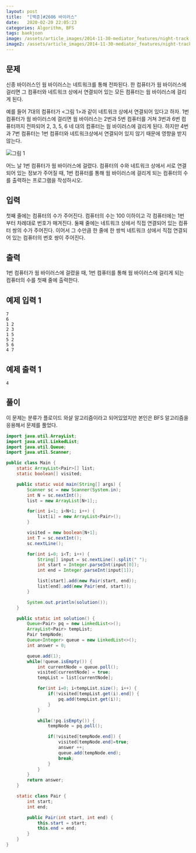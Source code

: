 ```yaml
---
layout: post
title:  "[백준]#2606 바이러스"
date:   2020-02-20 22:05:23
categories: Algorithm, BFS
tags: baekjoon
image: /assets/article_images/2014-11-30-mediator_features/night-track.JPG
image2: /assets/article_images/2014-11-30-mediator_features/night-track-mobile.JPG
---
```


문제
--------------------

신종 바이러스인 웜 바이러스는 네트워크를 통해 전파된다. 한 컴퓨터가 웜 바이러스에 걸리면 그 컴퓨터와 네트워크 상에서 연결되어 있는 모든 컴퓨터는 웜 바이러스에 걸리게 된다.

예를 들어 7대의 컴퓨터가 <그림 1>과 같이 네트워크 상에서 연결되어 있다고 하자. 1번 컴퓨터가 웜 바이러스에 걸리면 웜 바이러스는 2번과 5번 컴퓨터를 거쳐 3번과 6번 컴퓨터까지 전파되어 2, 3, 5, 6 네 대의 컴퓨터는 웜 바이러스에 걸리게 된다. 하지만 4번과 7번 컴퓨터는 1번 컴퓨터와 네트워크상에서 연결되어 있지 않기 때문에 영향을 받지 않는다.

![그림 1](https://www.acmicpc.net/upload/images/zmMEZZ8ioN6rhCdHmcIT4a7.png)

어느 날 1번 컴퓨터가 웜 바이러스에 걸렸다. 컴퓨터의 수와 네트워크 상에서 서로 연결되어 있는 정보가 주어질 때, 1번 컴퓨터를 통해 웜 바이러스에 걸리게 되는 컴퓨터의 수를 출력하는 프로그램을 작성하시오.

입력
---------------------------

첫째 줄에는 컴퓨터의 수가 주어진다. 컴퓨터의 수는 100 이하이고 각 컴퓨터에는 1번 부터 차례대로 번호가 매겨진다. 둘째 줄에는 네트워크 상에서 직접 연결되어 있는 컴퓨터 쌍의 수가 주어진다. 이어서 그 수만큼 한 줄에 한 쌍씩 네트워크 상에서 직접 연결되어 있는 컴퓨터의 번호 쌍이 주어진다.

출력
----------------

1번 컴퓨터가 웜 바이러스에 걸렸을 때, 1번 컴퓨터를 통해 웜 바이러스에 걸리게 되는 컴퓨터의 수를 첫째 줄에 출력한다.

예제 입력 1 
----------------------

```
7
6
1 2
2 3
1 5
5 2
5 6
4 7
```

예제 출력 1 
------------------------

```
4
```

풀이
--------------------------

이 문제는 분류가 플로이드 와샬 알고리즘이라고 되어있었지만 본인은 BFS 알고리즘을 응용해서 문제를 풀었다.

```java
import java.util.ArrayList;
import java.util.LinkedList;
import java.util.Queue;
import java.util.Scanner;

public class Main {
    static ArrayList<Pair>[] list;
    static boolean[] visited;

    public static void main(String[] args) {
        Scanner sc = new Scanner(System.in);
        int N = sc.nextInt();
        list = new ArrayList[N+1];;

        for(int i=1; i<N+1; i++) {
            list[i] = new ArrayList<Pair>();
        }

        visited = new boolean[N+1];
        int T = sc.nextInt();
        sc.nextLine();

        for(int i=0; i<T; i++) {
            String[] input = sc.nextLine().split(" ");
            int start = Integer.parseInt(input[0]);
            int end = Integer.parseInt(input[1]);

            list[start].add(new Pair(start, end));
            list[end].add(new Pair(end, start));
        }

        System.out.println(solution());
    }

    public static int solution() {
        Queue<Pair> pq = new LinkedList<>();
        ArrayList<Pair> tempList;
        Pair tempNode;
        Queue<Integer> queue = new LinkedList<>();
        int answer = 0;

        queue.add(1);
        while(!queue.isEmpty()) {
            int currentNode = queue.poll();
            visited[currentNode] = true;
            tempList = list[currentNode];

            for(int i=0; i<tempList.size(); i++) {
                if(!visited[tempList.get(i).end]) {
                    pq.add(tempList.get(i));
                }
            }

            while(!pq.isEmpty()) {
                tempNode = pq.poll();

                if(!visited[tempNode.end]) {
                    visited[tempNode.end]=true;
                    answer ++;
                    queue.add(tempNode.end);
                    break;
                }
            }
        }
        return answer;
    }

    static class Pair {
        int start;
        int end;

        public Pair(int start, int end) {
            this.start = start;
            this.end = end;
        }
    }
}
```
